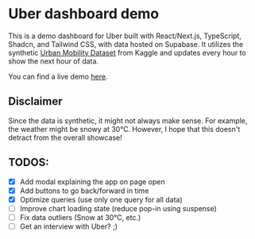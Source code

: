 # Uber dashboard demo

This is a demo dashboard for Uber built with React/Next.js, TypeScript, Shadcn, and Tailwind CSS, with data hosted on Supabase.
It utilizes the synthetic [Urban Mobility Dataset](https://www.kaggle.com/datasets/arnavsmayan/urban-mobility-dataset) from Kaggle and updates every hour to show the next hour of data.

You can find a live demo [here](https://uber-demo.quan.codes/).

## Disclaimer

Since the data is synthetic, it might not always make sense. For example, the weather might be snowy at 30°C.
However, I hope that this doesn't detract from the overall showcase!

## TODOS:

- [x] Add modal explaining the app on page open
- [x] Add buttons to go back/forward in time
- [x] Optimize queries (use only one query for all data)
- [ ] Improve chart loading state (reduce pop-in using suspense)
- [ ] Fix data outliers (Snow at 30°C, etc.)
- [ ] Get an interview with Uber? ;)
